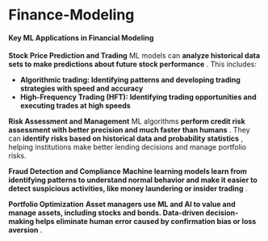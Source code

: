 # Finance-Modeling


#### Key ML Applications in Financial Modeling

**Stock Price Prediction and Trading**
ML models can **analyze historical data sets to make predictions about future stock performance** . This includes:
- **Algorithmic trading: Identifying patterns and developing trading strategies with speed and accuracy** 
- **High-Frequency Trading (HFT): Identifying trading opportunities and executing trades at high speeds** 

**Risk Assessment and Management** 
ML algorithms **perform credit risk assessment with better precision and much faster than humans** . They can **identify risks based on historical data and probability statistics** , helping institutions make better lending decisions and manage portfolio risks.

**Fraud Detection and Compliance**
**Machine learning models learn from identifying patterns to understand normal behavior and make it easier to detect suspicious activities, like money laundering or insider trading** .

**Portfolio Optimization**
**Asset managers use ML and AI to value and manage assets, including stocks and bonds. Data-driven decision-making helps eliminate human error caused by confirmation bias or loss aversion** .


